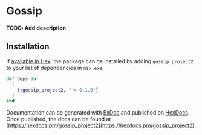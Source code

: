 # Gossip

**TODO: Add description**

## Installation

If [available in Hex](https://hex.pm/docs/publish), the package can be installed
by adding `gossip_project2` to your list of dependencies in `mix.exs`:

```elixir
def deps do
  [
    {:gossip_project2, "~> 0.1.0"}
  ]
end
```

Documentation can be generated with [ExDoc](https://github.com/elixir-lang/ex_doc)
and published on [HexDocs](https://hexdocs.pm). Once published, the docs can
be found at [https://hexdocs.pm/gossip_project2](https://hexdocs.pm/gossip_project2).

